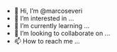 - 👋 Hi, I’m @marcoseveri
- 👀 I’m interested in ...
- 🌱 I’m currently learning ...
- 💞️ I’m looking to collaborate on ...
- 📫 How to reach me ...

<!---
marcoseveri/marcoseveri is a ✨ special ✨ repository because its `README.md` (this file) appears on your GitHub profile.
You can click the Preview link to take a look at your changes.
--->
